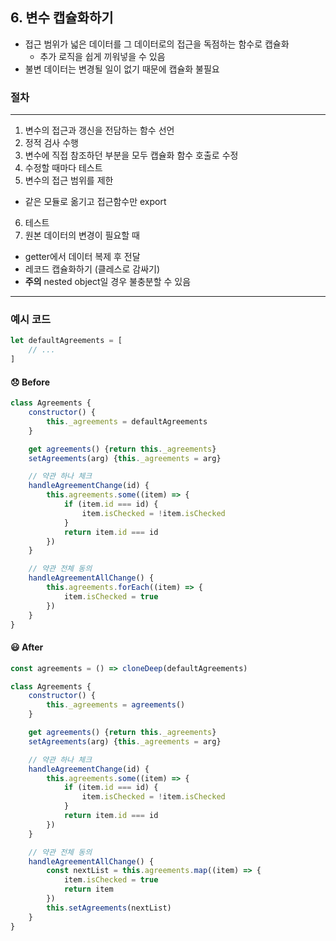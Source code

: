 ## 6. 변수 캡슐화하기

- 접근 범위가 넓은 데이터를 그 데이터로의 접근을 독점하는 함수로 캡슐화
    - 추가 로직을 쉽게 끼워넣을 수 있음
- 불변 데이터는 변경될 일이 없기 때문에 캡슐화 불필요

### 절차
----

1. 변수의 접근과 갱신을 전담하는 함수 선언<br />
2. 정적 검사 수행<br />
3. 변수에 직접 참조하던 부분을 모두 캡슐화 함수 호출로 수정<br />
4. 수정할 때마다 테스트<br />
5. 변수의 접근 범위를 제한<br />
- 같은 모듈로 옮기고 접근함수만 export<br />
6. 테스트<br />
7. 원본 데이터의 변경이 필요할 때<br />
- getter에서 데이터 복제 후 전달<br />
- 레코드 캡슐화하기 (클레스로 감싸기)<br />
- **주의** nested object일 경우 불충분할 수 있음

----

### 예시 코드

```javascript
let defaultAgreements = [
    // ...
]
```

#### 😞 Before
```js
class Agreements {
    constructor() {
        this._agreements = defaultAgreements
    }

    get agreements() {return this._agreements}
    setAgreements(arg) {this._agreements = arg}

    // 약관 하나 체크
    handleAgreementChange(id) {
        this.agreements.some((item) => {
            if (item.id === id) {
                item.isChecked = !item.isChecked
            }
            return item.id === id
        })
    }

    // 약관 전체 동의
    handleAgreementAllChange() {
        this.agreements.forEach((item) => {
            item.isChecked = true
        })
    }
}
```

#### 😃 After
```js
const agreements = () => cloneDeep(defaultAgreements)

class Agreements {
    constructor() {
        this._agreements = agreements()
    }

    get agreements() {return this._agreements}
    setAgreements(arg) {this._agreements = arg}

    // 약관 하나 체크
    handleAgreementChange(id) {
        this.agreements.some((item) => {
            if (item.id === id) {
                item.isChecked = !item.isChecked
            }
            return item.id === id
        })
    }

    // 약관 전체 동의
    handleAgreementAllChange() {
        const nextList = this.agreements.map((item) => {
            item.isChecked = true
            return item
        })
        this.setAgreements(nextList)
    }
}
```
